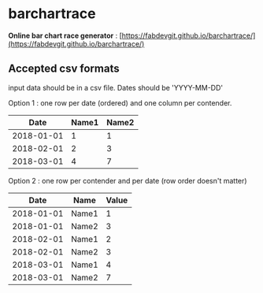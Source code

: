 # barchartrace
**Online bar chart race generator** :
[https://fabdevgit.github.io/barchartrace/](https://fabdevgit.github.io/barchartrace/)

## Accepted csv formats
input data should be in a csv file.
Dates should be 'YYYY-MM-DD'

Option 1 : one row per date (ordered) and one column per contender.

Date | Name1 | Name2
--- | --- | ---
2018-01-01 | 1 | 1
2018-02-01 | 2 | 3
2018-03-01 | 4| 7

Option 2 : one row per contender and per date (row order doesn't matter)

Date | Name | Value
--- | --- | ---
2018-01-01 | Name1 | 1
2018-01-01 | Name2 | 3
2018-02-01 | Name1| 2
2018-02-01 | Name2 | 3
2018-03-01 | Name1 | 4
2018-03-01 | Name2 | 7
